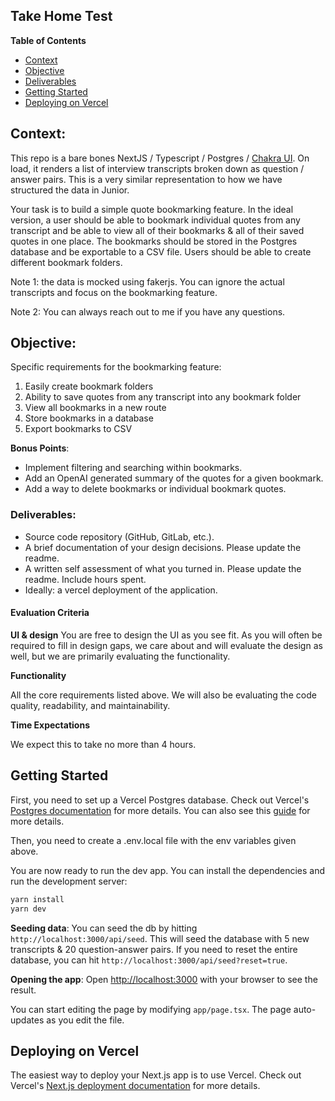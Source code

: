 ## Take Home Test

**Table of Contents**

- [Context](#context)
- [Objective](#objective)
- [Deliverables](#deliverables)
- [Getting Started](#getting-started)
- [Deploying on Vercel](#deploying-on-vercel)

## Context:

This repo is a bare bones NextJS / Typescript / Postgres / [Chakra UI](https://v2.chakra-ui.com/docs/components/). On load, it renders a list of interview transcripts broken down as question / answer pairs. This is a very similar representation to how we have structured the data in Junior.

Your task is to build a simple quote bookmarking feature. In the ideal version, a user should be able to bookmark individual quotes from any transcript and be able to view all of their bookmarks & all of their saved quotes in one place. The bookmarks should be stored in the Postgres database and be exportable to a CSV file. Users should be able to create different bookmark folders.

Note 1: the data is mocked using fakerjs. You can ignore the actual transcripts and focus on the bookmarking feature.

Note 2: You can always reach out to me if you have any questions.

## Objective:

Specific requirements for the bookmarking feature:

1. Easily create bookmark folders
2. Ability to save quotes from any transcript into any bookmark folder
3. View all bookmarks in a new route
4. Store bookmarks in a database
5. Export bookmarks to CSV

**Bonus Points**:

- Implement filtering and searching within bookmarks.
- Add an OpenAI generated summary of the quotes for a given bookmark.
- Add a way to delete bookmarks or individual bookmark quotes.

### Deliverables:

- Source code repository (GitHub, GitLab, etc.).
- A brief documentation of your design decisions. Please update the readme.
- A written self assessment of what you turned in. Please update the readme. Include hours spent.
- Ideally: a vercel deployment of the application.

#### Evaluation Criteria

**UI & design**
You are free to design the UI as you see fit. As you will often be required to fill in design gaps, we care about and will evaluate the design as well, but we are primarily evaluating the functionality.

**Functionality**

All the core requirements listed above. We will also be evaluating the code quality, readability, and maintainability.

**Time Expectations**

We expect this to take no more than 4 hours.

## Getting Started

First, you need to set up a Vercel Postgres database. Check out Vercel's [Postgres documentation](https://vercel.com/docs/storage/vercel-postgres) for more details. You can also see this [guide](https://nextjs.org/learn/dashboard-app/setting-up-your-database) for more details.

Then, you need to create a .env.local file with the env variables given above.

You are now ready to run the dev app. You can install the dependencies and run the development server:

```bash
yarn install
yarn dev
```

**Seeding data**:
You can seed the db by hitting `http://localhost:3000/api/seed`. This will seed the database with 5 new transcripts & 20 question-answer pairs. If you need to reset the entire database, you can hit `http://localhost:3000/api/seed?reset=true`.

**Opening the app**:
Open [http://localhost:3000](http://localhost:3000) with your browser to see the result.

You can start editing the page by modifying `app/page.tsx`. The page auto-updates as you edit the file.

## Deploying on Vercel

The easiest way to deploy your Next.js app is to use Vercel. Check out Vercel's [Next.js deployment documentation](https://nextjs.org/docs/deployment) for more details.
